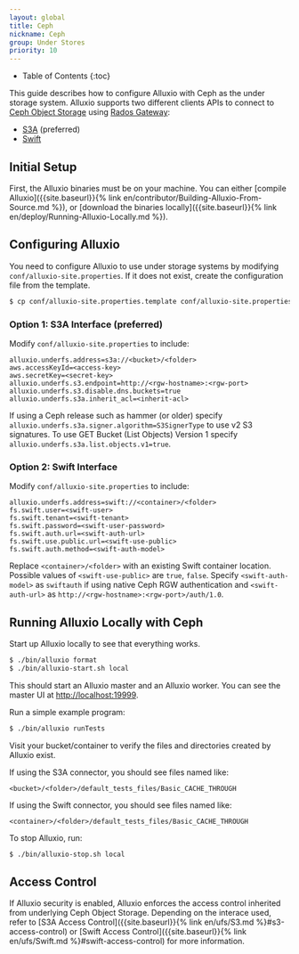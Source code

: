 ```yaml
---
layout: global
title: Ceph
nickname: Ceph
group: Under Stores
priority: 10
---
```


* Table of Contents
{:toc}

This guide describes how to configure Alluxio with Ceph as the under storage system. Alluxio supports
two different clients APIs to connect to [Ceph Object Storage](http://ceph.com/ceph-storage/object-storage/)
using [Rados Gateway](http://docs.ceph.com/docs/master/radosgw/):
- [S3A](http://docs.aws.amazon.com/AmazonS3/latest/API/Welcome.html) (preferred)
- [Swift](http://docs.openstack.org/developer/swift/)

## Initial Setup

First, the Alluxio binaries must be on your machine. You can either
[compile Alluxio]({{site.baseurl}}{% link en/contributor/Building-Alluxio-From-Source.md %}), or
[download the binaries locally]({{site.baseurl}}{% link en/deploy/Running-Alluxio-Locally.md %}).

## Configuring Alluxio

You need to configure Alluxio to use under storage systems by modifying
`conf/alluxio-site.properties`. If it does not exist, create the configuration file from the
template.

```bash
$ cp conf/alluxio-site.properties.template conf/alluxio-site.properties
```

### Option 1: S3A Interface (preferred)

Modify `conf/alluxio-site.properties` to include:

```properties
alluxio.underfs.address=s3a://<bucket>/<folder>
aws.accessKeyId=<access-key>
aws.secretKey=<secret-key>
alluxio.underfs.s3.endpoint=http://<rgw-hostname>:<rgw-port>
alluxio.underfs.s3.disable.dns.buckets=true
alluxio.underfs.s3a.inherit_acl=<inherit-acl>
```

If using a Ceph release such as hammer (or older) specify `alluxio.underfs.s3a.signer.algorithm=S3SignerType`
to use v2 S3 signatures. To use GET Bucket (List Objects) Version 1 specify
`alluxio.underfs.s3a.list.objects.v1=true`.

### Option 2: Swift Interface
Modify `conf/alluxio-site.properties` to include:

```properties
alluxio.underfs.address=swift://<container>/<folder>
fs.swift.user=<swift-user>
fs.swift.tenant=<swift-tenant>
fs.swift.password=<swift-user-password>
fs.swift.auth.url=<swift-auth-url>
fs.swift.use.public.url=<swift-use-public>
fs.swift.auth.method=<swift-auth-model>
```
Replace `<container>/<folder>` with an existing Swift container location. Possible values of `<swift-use-public>` are
`true`, `false`. Specify `<swift-auth-model>` as `swiftauth` if using native Ceph RGW authentication and `<swift-auth-url>`
as `http://<rgw-hostname>:<rgw-port>/auth/1.0`.

## Running Alluxio Locally with Ceph

Start up Alluxio locally to see that everything works.

```bash
$ ./bin/alluxio format
$ ./bin/alluxio-start.sh local
```

This should start an Alluxio master and an Alluxio worker. You can see the master UI at
[http://localhost:19999](http://localhost:19999).

Run a simple example program:

```bash
$ ./bin/alluxio runTests
```

Visit your bucket/container to verify the files and directories created
by Alluxio exist.

If using the S3A connector, you should see files named like:
```
<bucket>/<folder>/default_tests_files/Basic_CACHE_THROUGH
```

If using the Swift connector, you should see files named like:
```
<container>/<folder>/default_tests_files/Basic_CACHE_THROUGH
```

To stop Alluxio, run:

```bash
$ ./bin/alluxio-stop.sh local
```

## Access Control

If Alluxio security is enabled, Alluxio enforces the access control inherited from underlying Ceph
Object Storage. Depending on the interace used, refer to [S3A Access Control]({{site.baseurl}}{%
link en/ufs/S3.md %}#s3-access-control) or [Swift Access Control]({{site.baseurl}}{% link
en/ufs/Swift.md %}#swift-access-control) for more information.
